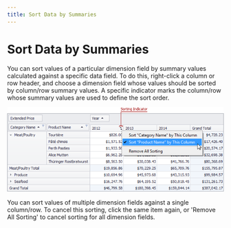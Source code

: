 ```yaml
---
title: Sort Data by Summaries
---
```

# Sort Data by Summaries
You can sort values of a particular dimension field by summary values calculated against a specific data field. To do this, right-click a column or row header, and choose a dimension field whose values should be sorted by column/row summary values. A specific indicator marks the column/row whose summary values are used to define the sort order.

![EU_XtraPivotGrid_SortBySummary](../../../../images/Img12046.png)

You can sort values of multiple dimension fields against a single column/row. To cancel this sorting, click the same item again, or 'Remove All Sorting' to cancel sorting for all dimension fields.